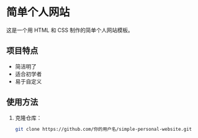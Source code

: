 # 简单个人网站

这是一个用 HTML 和 CSS 制作的简单个人网站模板。

## 项目特点
- 简洁明了
- 适合初学者
- 易于自定义

## 使用方法
1. 克隆仓库：
   ```bash
   git clone https://github.com/你的用户名/simple-personal-website.git

